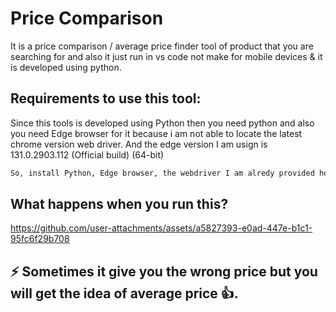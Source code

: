 # Price Comparison

It is a price comparison / average price finder tool of product that you are searching for and also it just run in vs code not make for mobile devices & it is developed using python.

## Requirements to use this tool:

Since this tools is developed using Python then you need python and also you need Edge browser for it because i am not able to locate the latest chrome version web driver. And the edge version I am usign is 131.0.2903.112 (Official build) (64-bit)

```bash
So, install Python, Edge browser, the webdriver I am alredy provided here and also Vs Code to run this 👍
```

## What happens when you run this?

https://github.com/user-attachments/assets/a5827393-e0ad-447e-b1c1-95fc6f29b708

## ⚡ Sometimes it give you the wrong price but you will get the idea of average price 👍.

